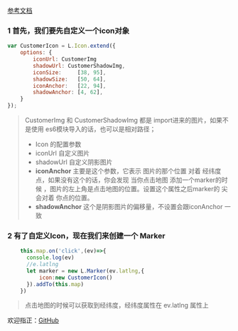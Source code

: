 [参考文档](http://leafletjs.com/reference-1.2.0.html#icon)
### 1 首先，我们要先自定义一个icon对象

``` js
var CustomerIcon = L.Icon.extend({
    options: {
        iconUrl: CustomerImg
        shadowUrl: CustomerShadowImg,
        iconSize:     [38, 95],
        shadowSize:   [50, 64],
        iconAnchor:   [22, 94],
        shadowAnchor: [4, 62],
    }
});

```

> CustomerImg 和 CustomerShadowImg 都是  import进来的图片，如果不是使用  es6模块导入的话，也可以是相对路径；
> - Icon 的配置参数
> - iconUrl 自定义图片
> - shadowUrl   自定义阴影图片
> - **iconAnchor**  主要是这个参数，它表示  图片的那个位置 对着 经纬度点，如果没有这个的话，你会发现 当你点击地图 添加一个marker的时候 ，图片的左上角是点击地图的位置。设置这个属性之后marker的  尖会对着 你点的位置。
> - **shadowAnchor** 这个是阴影图片的偏移量，不设置会跟iconAnchor 一致

### 2 有了自定义Icon，现在我们来创建一个 Marker

```js
    this.map.on('click',(ev)=>{
      console.log(ev)
      //e.latlng
      let marker = new L.Marker(ev.latlng,{
          icon:new CustomerIcon()
      }).addTo(this.map)
    })

```

> 点击地图的时候可以获取到经纬度，经纬度属性在  ev.latlng 属性上

欢迎指正：[GitHub](https://github.com/zhaozhuoboy)
